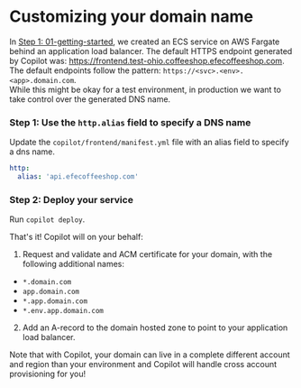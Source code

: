 # Customizing your domain name

In [Step 1: 01-getting-started](https://github.com/efekarakus/day2-with-copilot/tree/01-getting-started), we created an ECS service on AWS Fargate behind an application load balancer. The default HTTPS endpoint generated by Copilot was: https://frontend.test-ohio.coffeeshop.efecoffeeshop.com.  
The default endpoints follow the pattern: `https://<svc>.<env>.<app>.domain.com`.   
While this might be okay for a test environment, in production we want to take control over the 
generated DNS name. 

### Step 1: Use the `http.alias` field to specify a DNS name
Update the `copilot/frontend/manifest.yml` file with an alias field to specify a dns name.
```yaml
http:
  alias: 'api.efecoffeeshop.com'
```

### Step 2: Deploy your service
Run `copilot deploy`.

That's it! Copilot will on your behalf:
1. Request and validate and ACM certificate for your domain, with the following additional names:
  * `*.domain.com`
  * `app.domain.com`
  * `*.app.domain.com`
  * `*.env.app.domain.com`
2. Add an A-record to the domain hosted zone to point to your application load balancer.

Note that with Copilot, your domain can live in a complete different account and region than your environment and Copilot will handle cross account provisioning for you!